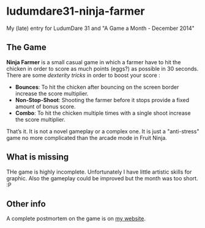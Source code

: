 ludumdare31-ninja-farmer
========================

My (late) entry for LudumDare 31 and "A Game a Month - December 2014"

## The Game

**Ninja Farmer** is a small casual game in which a farmer have to hit the chicken in order to score as 
much points (eggs?) as possible in 30 seconds. There are some _dexterity tricks_ in order to boost your score :

 * **Bounces**: To hit the chicken after bouncing on the screen border increase the score multiplier.
 * **Non-Stop-Shoot**: Shooting the farmer before it stops provide a fixed amount of bonus score.
 * **Combo**: To hit the chicken multiple times with a single shoot increase the score multiplier.

That’s it. It is not a novel gameplay or a complex one. It is just a "anti-stress" game no more complicated than the
arcade mode in Fruit Ninja. 

## What is missing

THe game is highly incomplete. Unfortunately I have little artistic skills for graphic. Also the gameplay could be improved but the month was too short. :P

## Other info

A complete postmortem on the game is on [my website][1].

[1]: http://www.davideaversa.it/2015/01/one-game-a-month-december-2014/
